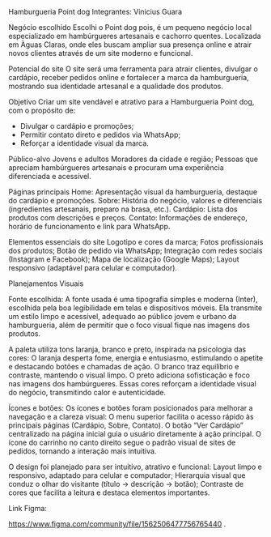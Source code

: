 Hamburgueria Point dog
Integrantes: Vinicius Guara

Negócio escolhido
Escolhi o Point dog pois, é um pequeno negócio local especializado em hambúrgueres artesanais e cachorro quentes. Localizada em Àguas Claras, onde eles buscam ampliar sua presença online e atrair novos clientes através de um site moderno e funcional.



Potencial do site
O site será uma ferramenta para atrair clientes, divulgar o cardápio, receber pedidos online e fortalecer a marca da hamburgueria, mostrando sua identidade artesanal e a qualidade dos produtos.



Objetivo
Criar um site vendável e atrativo para a Hamburgueria Point dog, com o propósito de:
- Divulgar o cardápio e promoções;
- Permitir contato direto e pedidos via WhatsApp;
- Reforçar a identidade visual da marca.



Público-alvo
Jovens e adultos 
Moradores da cidade e região;
Pessoas que apreciam hambúrgueres artesanais e procuram uma experiência diferenciada e acessível.


Páginas principais
Home: Apresentação visual da hamburgueria, destaque do cardápio e promoções.
Sobre: História do negócio, valores e diferenciais (ingredientes artesanais, preparo na brasa, etc.).
Cardápio: Lista dos produtos com descrições e preços.
Contato: Informações de endereço, horário de funcionamento e link para WhatsApp.



Elementos essenciais do site
Logotipo e cores da marca;
Fotos profissionais dos produtos;
Botão de pedido via WhatsApp;
Integração com redes sociais (Instagram e Facebook);
Mapa de localização (Google Maps);
Layout responsivo (adaptável para celular e computador).



Planejamentos Visuais

Fonte escolhida:
A fonte usada é uma tipografia simples e moderna (Inter), escolhida pela boa legibilidade em telas e dispositivos móveis.
Ela transmite um estilo limpo e acessível, adequado ao público jovem e urbano da hamburgueria, além de permitir que o foco visual fique nas imagens dos produtos.



A paleta utiliza tons laranja, branco e preto, inspirada na psicologia das cores:
O laranja desperta fome, energia e entusiasmo, estimulando o apetite e destacando botões e chamadas de ação.
O branco traz equilíbrio e contraste, mantendo o visual limpo.
O preto adiciona sofisticação e foco nas imagens dos hambúrgueres.
Essas cores reforçam a identidade visual do negócio, transmitindo calor e autenticidade.



Ícones e botões:
Os ícones e botões foram posicionados para melhorar a navegação e a clareza visual:
O menu superior facilita o acesso rápido às principais páginas (Cardápio, Sobre, Contato).
O botão “Ver Cardápio” centralizado na página inicial guia o usuário diretamente à ação principal.
O ícone do carrinho no canto direito segue o padrão visual de sites de pedidos, tornando a interação mais intuitiva.



O design foi planejado para ser intuitivo, atrativo e funcional:
Layout limpo e responsivo, adaptado para celular e computador;
Hierarquia visual que conduz o olhar do visitante (título → descrição → botão);
Contraste de cores que facilita a leitura e destaca elementos importantes.





Link Figma:

https://www.figma.com/community/file/1562506477756765440
.


